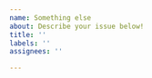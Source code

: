 ```yaml
---
name: Something else
about: Describe your issue below!
title: ''
labels: ''
assignees: ''

---
```



